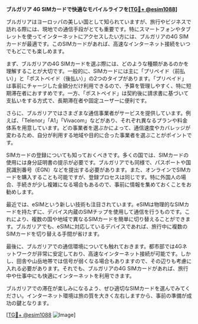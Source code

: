 **ブルガリア 4G SIMカードで快適なモバイルライフを[[TG💪+ @esim1088](https://t.me/s/esim1088)]**

ブルガリアはヨーロッパの美しい国として知られていますが、旅行やビジネスで訪れる際には、現地での通信手段がとても重要です。特にスマートフォンやタブレットを使ってインターネットにアクセスしたい方には、ブルガリアの4G SIMカードが最適です。このSIMカードがあれば、高速なインターネット接続をいつでもどこでも楽しめます。

まず、ブルガリアの4G SIMカードを選ぶ際には、どのような種類があるのかを理解することが大切です。一般的に、SIMカードには主に「プリペイド（前払い）」と「ポストペイド（後払い）」の2つのタイプがあります。「プリペイド」は事前にチャージした金額分だけ利用できるので、予算を管理しやすく、特に短期滞在者におすすめです。一方、「ポストペイド」は契約後に請求書に基づいて支払いをする方式で、長期滞在者や固定ユーザーに便利です。

さらに、ブルガリアではさまざまな通信事業者がサービスを提供しています。例えば、「Telenor」「A1」「Vivacom」などがあり、それぞれ異なるプランや料金体系を用意しています。どの事業者を選ぶかによって、通信速度やカバレッジが変わるため、自分が利用する地域や目的に合った事業者を選ぶことがポイントです。

SIMカードの登録についても知っておくべきです。多くの国では、SIMカードの使用には身分証明書の提示が必要です。ブルガリアでも同様で、パスポートや国民識別番号（EGN）などを提出する必要があります。また、オンラインでSIMカードを購入することも可能ですが、登録プロセスは同じです。特に外国人の場合、手続きが少し複雑になる場合もあるので、事前に情報を集めておくことをお勧めします。

最近では、eSIMという新しい技術も注目されています。eSIMは物理的なSIMカードを持たずに、デバイス内蔵のSIMチップを使用して通信を行うものです。これにより、複数の国や地域で異なるSIMカードを簡単に切り替えることができます。ブルガリアでも、eSIMに対応しているデバイスであれば、旅行中に複数のSIMカードを切り替える手間が省けます。

最後に、ブルガリアでの通信環境についても触れておきます。都市部では4Gネットワークが非常に安定しており、高速なインターネット接続が可能です。しかし、田舎や山岳地帯では信号が弱くなる場合もありますので、その辺りも考慮に入れる必要があります。それでも、ブルガリアの4G SIMカードがあれば、旅行中や仕事中にも快適にインターネットを利用できます。

ブルガリアでの滞在が楽しみになるよう、ぜひ適切なSIMカードを選んでみてください。インターネット環境は旅の質を大きく左右しますから、事前の準備が成功の鍵となります。

[[TG💪+ @esim1088](https://t.me/s/esim1088) ![Image](https://i.postimg.cc/Y0z9fWf4/image.png)]